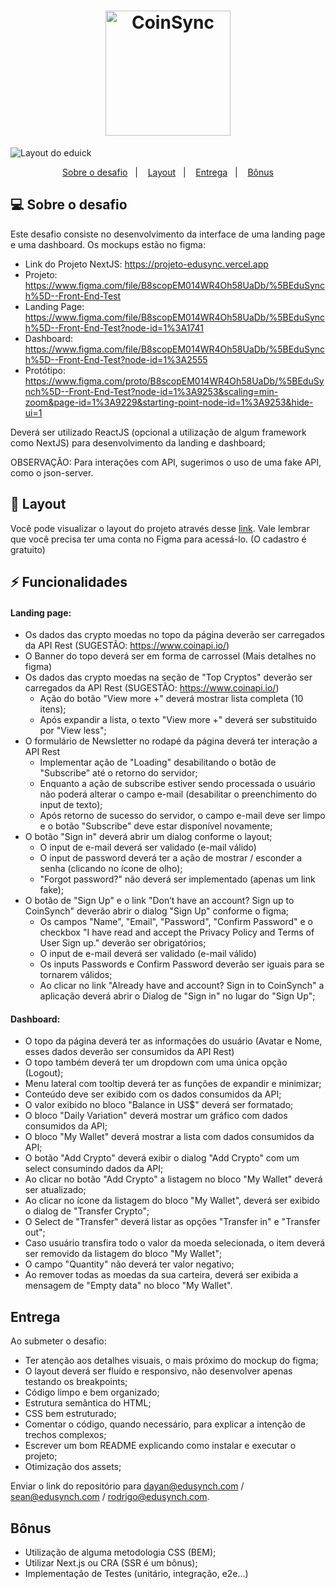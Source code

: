 <h1 align="center">
  <img alt="CoinSync" title="CoinSync" src=".github/logo-coinsync.png" width="200" />
</h1>

![Layout do eduick](./.github/capa-coinsync.png)

<p align="center">
  <a href="#sobre-o-desafio">Sobre o desafio</a>&nbsp;&nbsp;&nbsp;|&nbsp;&nbsp;&nbsp;
  <a href="#layout">Layout</a>&nbsp;&nbsp;&nbsp;|&nbsp;&nbsp;&nbsp;
  <a href="#entrega">Entrega</a>&nbsp;&nbsp;&nbsp;|&nbsp;&nbsp;&nbsp;
  <a href="#bônus">Bônus</a>
</p>

## 💻 Sobre o desafio

Este desafio consiste no desenvolvimento da interface de uma landing page e uma dashboard. Os mockups estão no figma:

- Link do Projeto NextJS: https://projeto-edusync.vercel.app
- Projeto: https://www.figma.com/file/B8scopEM014WR4Oh58UaDb/%5BEduSynch%5D--Front-End-Test
- Landing Page: https://www.figma.com/file/B8scopEM014WR4Oh58UaDb/%5BEduSynch%5D--Front-End-Test?node-id=1%3A1741
- Dashboard: https://www.figma.com/file/B8scopEM014WR4Oh58UaDb/%5BEduSynch%5D--Front-End-Test?node-id=1%3A2555
- Protótipo: https://www.figma.com/proto/B8scopEM014WR4Oh58UaDb/%5BEduSynch%5D--Front-End-Test?node-id=1%3A9253&scaling=min-zoom&page-id=1%3A9229&starting-point-node-id=1%3A9253&hide-ui=1

Deverá ser utilizado ReactJS (opcional a utilização de algum framework como NextJS) para desenvolvimento da landing e dashboard;

OBSERVAÇÃO: Para interações com API, sugerimos o uso de uma fake API, como o json-server.

## 🔖 Layout

Você pode visualizar o layout do projeto através desse <a href="https://www.figma.com/file/2OU7V5IgEWYbEqCKvUE36j/LP---Teste-Front-End">link</a>. Vale lembrar que você precisa ter uma conta no Figma para acessá-lo. (O cadastro é gratuito)

## ⚡️ Funcionalidades

#### Landing page:

- Os dados das crypto moedas no topo da página deverão ser carregados da API Rest (SUGESTÃO: https://www.coinapi.io/)
- O Banner do topo deverá ser em forma de carrossel (Mais detalhes no figma)
- Os dados das crypto moedas na seção de "Top Cryptos" deverão ser carregados da API Rest (SUGESTÃO: https://www.coinapi.io/)
  - Ação do botão "View more +" deverá mostrar lista completa (10 itens);
  - Após expandir a lista, o texto "View more +" deverá ser substituido por "View less";
- O formulário de Newsletter no rodapé da página deverá ter interação a API Rest
  - Implementar ação de "Loading" desabilitando o botão de "Subscribe" até o retorno do servidor;
  - Enquanto a ação de subscribe estiver sendo processada o usuário não poderá alterar o campo e-mail (desabilitar o preenchimento do input de texto);
  - Após retorno de sucesso do servidor, o campo e-mail deve ser limpo e o botão "Subscribe" deve estar disponível novamente;
- O botão "Sign in" deverá abrir um dialog conforme o layout;
  - O input de e-mail deverá ser validado (e-mail válido)
  - O input de password deverá ter a ação de mostrar / esconder a senha (clicando no ícone de olho);
  - "Forgot password?" não deverá ser implementado (apenas um link fake);
- O botão de "Sign Up" e o link "Don’t have an account? Sign up to CoinSynch" deverão abrir o dialog "Sign Up" conforme o figma;
  - Os campos "Name", "Email", "Password", "Confirm Password" e o checkbox "I have read and accept the Privacy Policy and Terms of User Sign up." deverão ser obrigatórios;
  - O input de e-mail deverá ser validado (e-mail válido)
  - Os inputs Passwords e Confirm Password deverão ser iguais para se tornarem válidos;
  - Ao clicar no link "Already have and account? Sign in to CoinSynch" a aplicação deverá abrir o Dialog de "Sign in" no lugar do "Sign Up";


#### Dashboard:

- O topo da página deverá ter as informações do usuário (Avatar e Nome, esses dados deverão ser consumidos da API Rest)
- O topo também deverá ter um dropdown com uma única opção (Logout);
- Menu lateral com tooltip deverá ter as funções de expandir e minimizar;
- Conteúdo deve ser exibido com os dados consumidos da API;
- O valor exibido no bloco "Balance in US$" deverá ser formatado;
- O bloco "Daily Variation" deverá mostrar um gráfico com dados consumidos da API;
- O bloco  "My Wallet" deverá mostrar a lista com dados consumidos da API;
- O botão "Add Crypto" deverá exibir o dialog "Add Crypto" com um select consumindo dados da API;
- Ao clicar no botão "Add Crypto" a listagem no bloco "My Wallet" deverá ser atualizado;
- Ao clicar no ícone da listagem do bloco "My Wallet", deverá ser exibido o dialog de "Transfer Crypto";
- O Select de "Transfer" deverá listar as opções "Transfer in" e "Transfer out";
- Caso usuário transfira todo o valor da moeda selecionada, o item deverá ser removido da listagem do bloco "My Wallet";
- O campo "Quantity" não deverá ter valor negativo;
- Ao remover todas as moedas da sua carteira, deverá ser exibida a mensagem de "Empty data" no bloco "My Wallet".

## Entrega

Ao submeter o desafio:

- Ter atenção aos detalhes visuais, o mais próximo do mockup do figma;
- O layout deverá ser fluído e responsivo, não desenvolver apenas testando os breakpoints;
- Código limpo e bem organizado;
- Estrutura semântica do HTML;
- CSS bem estruturado;
- Comentar o código, quando necessário, para explicar a intenção de trechos complexos;
- Escrever um bom README explicando como instalar e executar o projeto;
- Otimização dos assets;

Enviar o link do repositório para dayan@edusynch.com / sean@edusynch.com / rodrigo@edusynch.com.

## Bônus

- Utilização de alguma metodologia CSS (BEM);
- Utilizar Next.js ou CRA (SSR é um bônus);
- Implementação de Testes (unitário, integração, e2e...)
